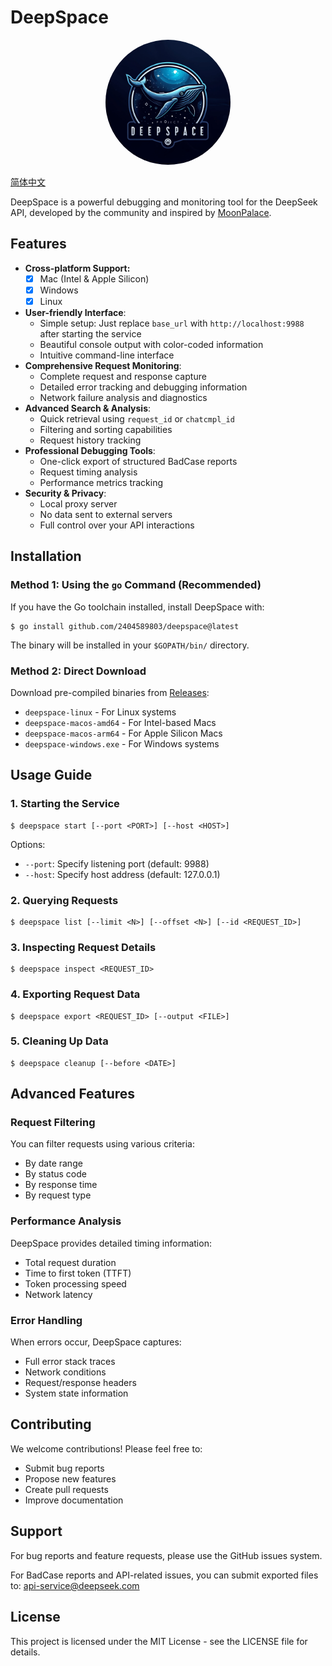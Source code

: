 # DeepSpace

<div align="center">
<img src=assets/1.jpg width="200px" style="border-radius: 50%"/>
</div>

[简体中文](README_cn.md)

DeepSpace is a powerful debugging and monitoring tool for the DeepSeek API, developed by the community and inspired by [MoonPalace](https://github.com/MoonshotAI/moonpalace?tab=readme-ov-file).

## Features

- **Cross-platform Support:**
  - [x] Mac (Intel & Apple Silicon)
  - [x] Windows
  - [x] Linux
- **User-friendly Interface**: 
  - Simple setup: Just replace `base_url` with `http://localhost:9988` after starting the service
  - Beautiful console output with color-coded information
  - Intuitive command-line interface
- **Comprehensive Request Monitoring**:
  - Complete request and response capture
  - Detailed error tracking and debugging information
  - Network failure analysis and diagnostics
- **Advanced Search & Analysis**:
  - Quick retrieval using `request_id` or `chatcmpl_id`
  - Filtering and sorting capabilities
  - Request history tracking
- **Professional Debugging Tools**:
  - One-click export of structured BadCase reports
  - Request timing analysis
  - Performance metrics tracking
- **Security & Privacy**:
  - Local proxy server
  - No data sent to external servers
  - Full control over your API interactions

## Installation

### Method 1: Using the `go` Command (Recommended)

If you have the Go toolchain installed, install DeepSpace with:

```shell
$ go install github.com/2404589803/deepspace@latest
```

The binary will be installed in your `$GOPATH/bin/` directory.

### Method 2: Direct Download

Download pre-compiled binaries from [Releases](https://github.com/2404589803/deepspace/releases):

- `deepspace-linux` - For Linux systems
- `deepspace-macos-amd64` - For Intel-based Macs
- `deepspace-macos-arm64` - For Apple Silicon Macs
- `deepspace-windows.exe` - For Windows systems

## Usage Guide

### 1. Starting the Service

```shell
$ deepspace start [--port <PORT>] [--host <HOST>]
```

Options:
- `--port`: Specify listening port (default: 9988)
- `--host`: Specify host address (default: 127.0.0.1)

### 2. Querying Requests

```shell
$ deepspace list [--limit <N>] [--offset <N>] [--id <REQUEST_ID>]
```

### 3. Inspecting Request Details

```shell
$ deepspace inspect <REQUEST_ID>
```

### 4. Exporting Request Data

```shell
$ deepspace export <REQUEST_ID> [--output <FILE>]
```

### 5. Cleaning Up Data

```shell
$ deepspace cleanup [--before <DATE>]
```

## Advanced Features

### Request Filtering

You can filter requests using various criteria:
- By date range
- By status code
- By response time
- By request type

### Performance Analysis

DeepSpace provides detailed timing information:
- Total request duration
- Time to first token (TTFT)
- Token processing speed
- Network latency

### Error Handling

When errors occur, DeepSpace captures:
- Full error stack traces
- Network conditions
- Request/response headers
- System state information

## Contributing

We welcome contributions! Please feel free to:
- Submit bug reports
- Propose new features
- Create pull requests
- Improve documentation

## Support

For bug reports and feature requests, please use the GitHub issues system.

For BadCase reports and API-related issues, you can submit exported files to:
[api-service@deepseek.com](mailto:api-service@deepseek.com)

## License

This project is licensed under the MIT License - see the LICENSE file for details.